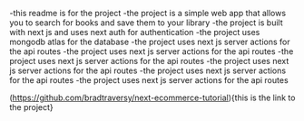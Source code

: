 -this readme is for the project
-the project is a simple web app that allows you to search for books and save them to your library
-the project is built with next js and uses next auth for authentication
-the project uses mongodb atlas for the database
-the project uses next js server actions for the api routes
-the project uses next js server actions for the api routes
-the project uses next js server actions for the api routes
-the project uses next js server actions for the api routes
-the project uses next js server actions for the api routes
-the project uses next js server actions for the api routes         

(https://github.com/bradtraversy/next-ecommerce-tutorial){this is the link to the project}

